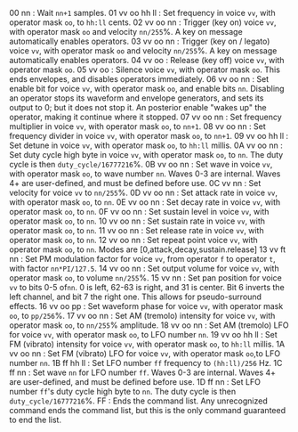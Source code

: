 00 nn
: Wait `nn+1` samples.
01 vv oo hh ll
: Set frequency in voice `vv`, with operator mask `oo`, to `hh:ll` cents.
02 vv oo nn
: Trigger (key on) voice `vv`, with operator mask `oo` and velocity `nn/255`%. A key on message automatically enables operators.
03 vv oo nn
: Trigger (key on / legato) voice `vv`, with operator mask `oo` and velocity `nn/255`%. A key on message automatically enables operators.
04 vv oo
: Release (key off) voice `vv`, with operator mask `oo`.
05 vv oo
: Silence voice `vv`, with operator mask `oo`. This ends envelopes, and disables operators immediately.
06 vv oo nn
: Set enable bit for voice `vv`, with operator mask `oo`, and enable bits `nn`. Disabling an operator stops its waveform and envelope generators, and sets its output to 0; but it does not stop it. An posterior enable "wakes up" the operator, making it continue where it stopped.
07 vv oo nn
: Set frequency multiplier in voice `vv`, with operator mask `oo`, to `nn+1`.
08 vv oo nn
: Set frequency divider in voice `vv`, with operator mask `oo`, to `nn+1`.
09 vv oo hh ll
: Set detune in voice `vv`, with operator mask `oo`, to `hh:ll` millis.
0A vv oo nn
: Set duty cycle high byte in voice `vv`, with operator mask `oo`, to `nn`. The duty cycle is then `duty_cycle/16777216`%.
0B vv oo nn
: Set wave in voice `vv`, with operator mask `oo`, to wave number `nn`. Waves 0-3 are internal. Waves 4+ are user-defined, and must be defined before use.
0C vv nn
: Set velocity for voice `vv` to `nn/255`%.
0D vv oo nn
: Set attack rate in voice `vv`, with operator mask `oo`, to `nn`.
0E vv oo nn
: Set decay rate in voice `vv`, with operator mask `oo`, to `nn`.
0F vv oo nn
: Set sustain level in voice `vv`, with operator mask `oo`, to `nn`.
10 vv oo nn
: Set sustain rate in voice `vv`, with operator mask `oo`, to `nn`.
11 vv oo nn
: Set release rate in voice `vv`, with operator mask `oo`, to `nn`.
12 vv oo nn
: Set repeat point voice `vv`, with operator mask `oo`, to `nn`. Modes are [0,attack,decay,sustain.release]
13 vv ft nn
: Set PM modulation factor for voice `vv`, from operator `f` to operator `t`, with factor `nn*PI/127.5`.
14 vv oo nn
: Set output volume for voice `vv`, with operator mask `oo`, to volume `nn/255`%.
15 vv nn
: Set pan position for voice `vv` to bits 0-5 of`nn`. 0 is left, 62-63 is right, and 31 is center. Bit 6 inverts the left channel, and bit 7 the right one. This allows for pseudo-surround effects.
16 vv oo pp
: Set waveform phase for voice `vv`, with operator mask `oo`, to `pp/256`%.
17 vv oo nn
: Set AM (tremolo) intensity for voice `vv`, with operator mask `oo`, to `nn/255`% amplitude.
18 vv oo nn
: Set AM (tremolo) LFO for voice `vv`, with operator mask `oo`, to LFO number `nn`.
19 vv oo hh ll
: Set FM (vibrato) intensity for voice `vv`, with operator mask `oo`, to `hh:ll` millis.
1A vv oo nn
: Set FM (vibrato) LFO for voice `vv`, with operator mask `oo`,to LFO number `nn`.
1B ff hh ll
: Set LFO number `ff` frequency to `(hh:ll)/256` Hz.
1C ff nn
: Set wave `nn` for LFO number `ff`. Waves 0-3 are internal. Waves 4+ are user-defined, and must be defined before use.
1D ff nn
: Set LFO number `ff`'s duty cycle high byte to `nn`. The duty cycle is then `duty_cycle/16777216`%.
FF
: Ends the command list. Any unrecognized command ends the command list, but this is the only command guaranteed to end the list.